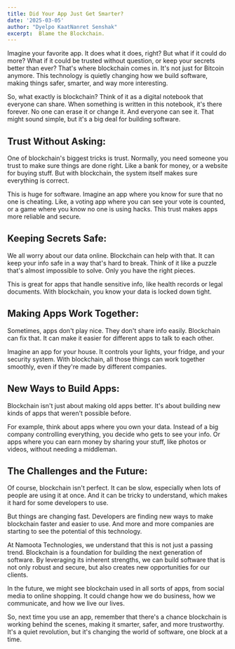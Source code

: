 ```yaml
---
title: Did Your App Just Get Smarter?
date: '2025-03-05'
author: "Dyelpo KaatNanret Senshak"
excerpt:  Blame the Blockchain.
---
```


Imagine your favorite app. It does what it does, right? But what if it could do more? What if it could be trusted without question, or keep your secrets better than ever? That's where blockchain comes in. It's not just for Bitcoin anymore. This technology is quietly changing how we build software, making things safer, smarter, and way more interesting.   

So, what exactly is blockchain? Think of it as a digital notebook that everyone can share. When something is written in this notebook, it's there forever. No one can erase it or change it. And everyone can see it. That might sound simple, but it's a big deal for building software.

## **Trust Without Asking:**

One of blockchain's biggest tricks is trust. Normally, you need someone you trust to make sure things are done right. Like a bank for money, or a website for buying stuff. But with blockchain, the system itself makes sure everything is correct.

This is huge for software. Imagine an app where you know for sure that no one is cheating. Like, a voting app where you can see your vote is counted, or a game where you know no one is using hacks. This trust makes apps more reliable and secure.

## **Keeping Secrets Safe:**

We all worry about our data online. Blockchain can help with that. It can keep your info safe in a way that's hard to break. Think of it like a puzzle that's almost impossible to solve. Only you have the right pieces.

This is great for apps that handle sensitive info, like health records or legal documents. With blockchain, you know your data is locked down tight.

## **Making Apps Work Together:**

Sometimes, apps don't play nice. They don't share info easily. Blockchain can fix that. It can make it easier for different apps to talk to each other.

Imagine an app for your house. It controls your lights, your fridge, and your security system. With blockchain, all those things can work together smoothly, even if they're made by different companies.

## **New Ways to Build Apps:**

Blockchain isn't just about making old apps better. It's about building new kinds of apps that weren't possible before.

For example, think about apps where you own your data. Instead of a big company controlling everything, you decide who gets to see your info. Or apps where you can earn money by sharing your stuff, like photos or videos, without needing a middleman.

## **The Challenges and the Future:**

Of course, blockchain isn't perfect. It can be slow, especially when lots of people are using it at once. And it can be tricky to understand, which makes it hard for some developers to use.

But things are changing fast. Developers are finding new ways to make blockchain faster and easier to use. And more and more companies are starting to see the potential of this technology.

At Namoota Technologies, we understand that this is not just a passing trend. Blockchain is a foundation for building the next generation of software. By leveraging its inherent strengths, we can build software that is not only robust and secure, but also creates new opportunities for our clients.   

In the future, we might see blockchain used in all sorts of apps, from social media to online shopping. It could change how we do business, how we communicate, and how we live our lives.

So, next time you use an app, remember that there's a chance blockchain is working behind the scenes, making it smarter, safer, and more trustworthy. It's a quiet revolution, but it's changing the world of software, one block at a time.  

